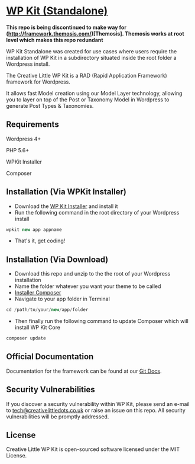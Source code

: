 # [WP Kit (Standalone)](http://creativelittle.uk/wpkit)

**This repo is being discontinued to make way for (http://framework.themosis.com/)[Themosis]. Themosis works at root level which makes this repo redundant** 

WP Kit Standalone was created for use cases where users require the installation of WP Kit in a subdirectory situated inside the root folder a Wordpress install.

The Creative Little WP Kit is a RAD (Rapid Application Framework) framework for Wordpress.

It allows fast Model creation using our Model Layer technology, allowing you to layer on top of the Post or Taxonomy Model in Wordpress to generate Post Types & Taxonomies.

## Requirements

Wordpress 4+

PHP 5.6+

WPKit Installer

Composer

## Installation (Via WPKit Installer)

  * Download the [WP Kit Installer](https://github.com/creativelittledots/WP-Kit-Installer) and install it
  * Run the following command in the root directory of your Wordpress install
  
  ```php
  wpkit new app appname
  ```
  
  * That's it, get coding!
  
## Installation (Via Download)

  * Download this repo and unzip to the the root of your Wordpress installation
  * Name the folder whatever you want your theme to be called  
  * [Installer Composer](https://getcomposer.org/download/)
  * Navigate to your app folder in Terminal
  
  ```php
  cd /path/to/your/new/app/folder
  ```
  
  * Then finally run the following command to update Composer which will install WP Kit Core
  
  ```php
  composer update
  ```

## Official Documentation

Documentation for the framework can be found at our [Git Docs](http://creativelittledots.github.io/WP-Kit/).

## Security Vulnerabilities

If you discover a security vulnerability within WP Kit, please send an e-mail to tech@creativelittledots.co.uk or raise an issue on this repo. All security vulnerabilities will be promptly addressed.

## License

Creative Little WP Kit is open-sourced software licensed under the MIT License.